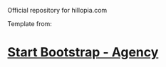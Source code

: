 Official repository for hillopia.com

Template from:
# [Start Bootstrap - Agency](https://startbootstrap.com/template-overviews/agency/)
